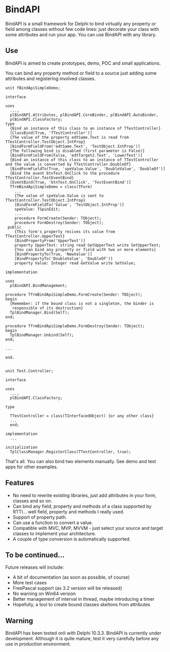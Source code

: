 # BindAPI
BindAPI is a small framework for Delphi to bind virtually any property or field among classes without few code lines: just decorate your class with some attributes and run your app.
You can use BindAPI with any library.

## Use
BindAPI is aimed to create prototypes, demo, POC and small applications.

You can bind any property method or field to a source just adding some attributes and registering involved classes.

```language Pascal
unit fBindApiSimpleDemo;

interface

uses
  ...,
  plBindAPI.Attributes, plBindAPI.CoreBinder, plBindAPI.AutoBinder,
  plBindAPI.ClassFactory;
type
  {Bind an instance of this class to an instance of TTestController}
  [ClassBind(True, 'TTestController')]
  {The value of the property edtSame.Text is read from TTestController.TestObject.IntProp}
  [BindFormFieldFrom('edtSame.Text', 'TestObject.IntProp')]
  {The following bind is disabled (first parameter is False)}  
  [BindFormFieldFrom(False, 'edtTarget2.Text', 'LowerText')]
  {Bind an instance of this class to an instance of TTestController and the value is converted by TTestController.DoubleOf}
  [BindFormFieldTo(True, 'speValue.Value', 'DoubleValue', 'DoubleOf')]
  {Bind the event btnTest.OnClick to the procedure TTestController.TestEventBind}
  [EventBind(True, 'btnTest.OnClick', 'TestEventBind')]
  TfrmBindApiSimpleDemo = class(TForm)
    ...
    {The value of speValue.Value is sent to TTestController.TestObject.IntProp}
    [BindFormFieldTo('Value', 'TestObject.IntProp')]
    speValue: TSpinEdit;
    ...
    procedure FormCreate(Sender: TObject);
    procedure FormDestroy(Sender: TObject);
 public
    {This form's property recives its value from TTestController.UpperText}
    [BindPropertyFrom('UpperText')]
    property UpperText: string read GetUpperText write SetUpperText;
    {You can bind any property or field with two or more elements}
    [BindPropertyTo(True, 'NewValue')]
    [BindPropertyTo('DoubleValue', 'DoubleOf')]
    property Value: Integer read GetValue write SetValue;

implementation

uses
  plBindAPI.BindManagement;

procedure TfrmBindApiSimpleDemo.FormCreate(Sender: TObject);
begin
  {Remember: if the bound class is not a singleton, the binder is
   responsible of its destruction}
  TplBindManager.Bind(Self);
end;

procedure TfrmBindApiSimpleDemo.FormDestroy(Sender: TObject);
begin
  TplBindManager.Unbind(Self);
end;

...

end.


unit Test.Controller;

interface

uses
  ..., 
  plBindAPI.ClassFactory;

type

  TTestController = class(TInterfacedObject) {or any other class}
  ... 
  end;

implementation
  ...

initialization
  TplClassManager.RegisterClass(TTestController, true);

```

That's all.
You can also bind two elements manually. See demo and test apps for other examples. 

## Features
- No need to rewrite existing libraries, just add attributes in your form, classes and so on.
- Can bind any field, property and methods of a class supported by RTTI... well field, property and methods I really used. 
- Support of property path.
- Can use a function to convert a value.
- Compatible with MVC, MVP, MVVM - just select your source and target classes to implement your architecture.
- A couple of type conversion is automatically supported.

## To be continued...
Future releases will include:
- A bit of documentation (as soon as possible, of course)
- More test cases
- FreePascal support (as 3.2 version will be released)
- No warning on Win64 version
- Better management of interval in thread, maybe introducing a timer 
- Hopefully, a tool to create bound classes skeltons from attributes

## Warning
BindAPI has been tested onli with Delphi 10.3.3.
BindAPI is currently under development. Although it is quite mature, test it very carefully before any use in production environment.  
